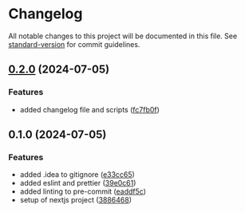 # Changelog

All notable changes to this project will be documented in this file. See [standard-version](https://github.com/conventional-changelog/standard-version) for commit guidelines.

## [0.2.0](https://github.com/mokkapps/changelog-generator-demo/compare/v0.1.0...v0.2.0) (2024-07-05)


### Features

* added changelog file and scripts ([fc7fb0f](https://github.com/mokkapps/changelog-generator-demo/commits/fc7fb0f86fec70cd906b61853a264effd3256b50))

## 0.1.0 (2024-07-05)


### Features

* added .idea to gitignore ([e33cc65](https://github.com/mokkapps/changelog-generator-demo/commits/e33cc657d150764ee4ac72902c2f30d804ab1d57))
* added eslint and prettier ([39e0c61](https://github.com/mokkapps/changelog-generator-demo/commits/39e0c6139a31bacad9c75857ec48c3d6eb7e0e46))
* added linting to pre-commit ([eaddf5c](https://github.com/mokkapps/changelog-generator-demo/commits/eaddf5c612815dbe4415eeefc261ac9ddb0b46c7))
* setup of nextjs project ([3886468](https://github.com/mokkapps/changelog-generator-demo/commits/3886468714ad24f2d89595c599bd3ad3ed527aa8))
